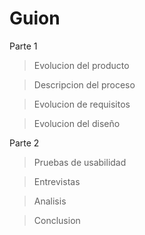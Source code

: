 # Guion
Parte 1
> Evolucion del producto

> Descripcion del proceso

> Evolucion de requisitos

> Evolucion del diseño

Parte 2
> Pruebas de usabilidad

> Entrevistas

> Analisis

> Conclusion

